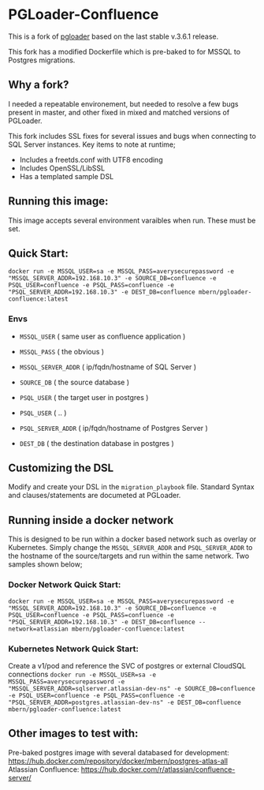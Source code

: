 # PGLoader-Confluence

This is a fork of [pgloader](https://github.com/dimitri/pgloader) based on the last stable v.3.6.1 release. 

This fork has a modified Dockerfile which is pre-baked to for MSSQL to Postgres migrations.

## Why a fork?
I needed a repeatable environement, but needed to resolve a few bugs present in master, and other fixed in mixed and matched versions of PGLoader. 

This fork includes SSL fixes for several issues and bugs when connecting to SQL Server instances. Key items to note at runtime;
* Includes a freetds.conf with UTF8 encoding
* Includes OpenSSL/LibSSL
* Has a templated sample DSL

## Running this image:
This image accepts several environment varaibles when run. These must be set.

## Quick Start:
`docker run -e MSSQL_USER=sa -e MSSQL_PASS=averysecurepassword -e "MSSQL_SERVER_ADDR=192.168.10.3" -e SOURCE_DB=confluence -e PSQL_USER=confluence -e PSQL_PASS=confluence -e "PSQL_SERVER_ADDR=192.168.10.3" -e DEST_DB=confluence mbern/pgloader-confluence:latest`

### Envs

* `MSSQL_USER` ( same user as confluence application )

* `MSSQL_PASS` ( the obvious )

* `MSSQL_SERVER_ADDR` ( ip/fqdn/hostname of SQL Server )

* `SOURCE_DB` ( the source database )

* `PSQL_USER` ( the target user in postgres )

* `PSQL_USER` ( .. )

* `PSQL_SERVER_ADDR` ( ip/fqdn/hostname of Postgres Server )

* `DEST_DB` ( the destination database in postgres )

## Customizing the DSL
Modify and create your DSL in the ```migration_playbook``` file. Standard Syntax and clauses/statements are documeted at PGLoader. 

## Running inside a docker network
This is designed to be run within a docker based network such as overlay or Kubernetes. Simply change the ```MSSQL_SERVER_ADDR``` and ```PSQL_SERVER_ADDR``` to the hostname of the source/targets and run within the same network. Two samples shown below;

### Docker Network Quick Start:
`docker run -e MSSQL_USER=sa -e MSSQL_PASS=averysecurepassword -e "MSSQL_SERVER_ADDR=192.168.10.3" -e SOURCE_DB=confluence -e PSQL_USER=confluence -e PSQL_PASS=confluence -e "PSQL_SERVER_ADDR=192.168.10.3" -e DEST_DB=confluence --network=atlassian mbern/pgloader-confluence:latest`

### Kubernetes Network Quick Start:
Create a v1/pod and reference the SVC of postgres or external CloudSQL connections
`docker run -e MSSQL_USER=sa -e MSSQL_PASS=averysecurepassword -e "MSSQL_SERVER_ADDR=sqlserver.atlassian-dev-ns" -e SOURCE_DB=confluence -e PSQL_USER=confluence -e PSQL_PASS=confluence -e "PSQL_SERVER_ADDR=postgres.atlassian-dev-ns" -e DEST_DB=confluence mbern/pgloader-confluence:latest`

## Other images to test with:
Pre-baked postgres image with several databased for development: https://hub.docker.com/repository/docker/mbern/postgres-atlas-all
Atlassian Confluence: https://hub.docker.com/r/atlassian/confluence-server/
